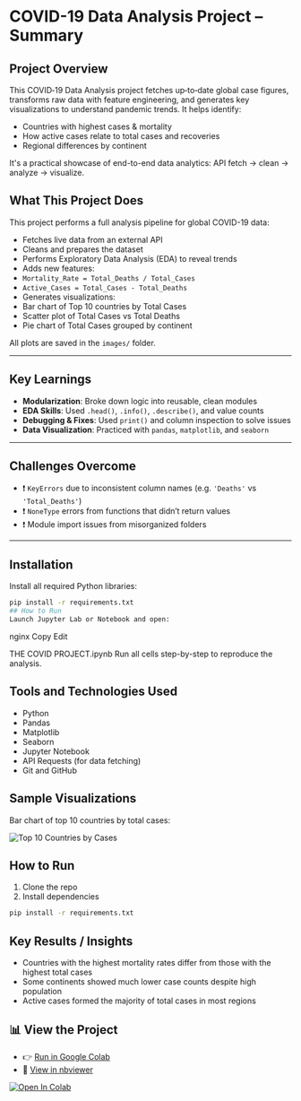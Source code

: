 #  COVID-19 Data Analysis Project – Summary
##  Project Overview

This COVID‑19 Data Analysis project fetches up‑to‑date global case figures, transforms raw data with feature engineering, and generates key visualizations to understand pandemic trends. It helps identify:
- Countries with highest cases & mortality
- How active cases relate to total cases and recoveries
- Regional differences by continent

It's a practical showcase of end-to-end data analytics: API fetch → clean → analyze → visualize.
##  What This Project Does

This project performs a full analysis pipeline for global COVID-19 data:

-  Fetches live data from an external API
-  Cleans and prepares the dataset
-  Performs Exploratory Data Analysis (EDA) to reveal trends
-  Adds new features:
  - `Mortality_Rate = Total_Deaths / Total_Cases`
  - `Active_Cases = Total_Cases - Total_Deaths`
-  Generates visualizations:
  - Bar chart of Top 10 countries by Total Cases
  - Scatter plot of Total Cases vs Total Deaths
  - Pie chart of Total Cases grouped by continent

All plots are saved in the `images/` folder.

---

##  Key Learnings

- **Modularization**: Broke down logic into reusable, clean modules
- **EDA Skills**: Used `.head()`, `.info()`, `.describe()`, and value counts
- **Debugging & Fixes**: Used `print()` and column inspection to solve issues
- **Data Visualization**: Practiced with `pandas`, `matplotlib`, and `seaborn`

---

##  Challenges Overcome

- ❗ `KeyErrors` due to inconsistent column names (e.g. `'Deaths'` vs `'Total_Deaths'`)
- ❗ `NoneType` errors from functions that didn’t return values
- ❗ Module import issues from misorganized folders

---

##  Installation

Install all required Python libraries:

```bash
pip install -r requirements.txt
## How to Run
Launch Jupyter Lab or Notebook and open:
```
nginx
Copy
Edit

THE COVID PROJECT.ipynb
Run all cells step-by-step to reproduce the analysis.

## Tools and Technologies Used

- Python
- Pandas
- Matplotlib
- Seaborn
- Jupyter Notebook
- API Requests (for data fetching)
- Git and GitHub

## Sample Visualizations

Bar chart of top 10 countries by total cases:

![Top 10 Countries by Cases](images/top_10_cases_bar.png)


## How to Run

1. Clone the repo  
2. Install dependencies  
```bash
pip install -r requirements.txt
```


## Key Results / Insights

- Countries with the highest mortality rates differ from those with the highest total cases
- Some continents showed much lower case counts despite high population
- Active cases formed the majority of total cases in most regions


## 📊 View the Project

- 👉 [Run in Google Colab](https://colab.research.google.com/github/Selam-M/Covid-Data-Analysis/blob/main/THE%20COVID%20PROJECT.ipynb)
- 👀 [View in nbviewer](https://nbviewer.org/github/Selam-M/Covid-Data-Analysis/blob/main/THE%20COVID%20PROJECT.ipynb)

[![Open In Colab](https://colab.research.google.com/assets/colab-badge.svg)](https://colab.research.google.com/github/Selam-M/Covid-Data-Analysis/blob/main/THE%20COVID%20PROJECT.ipynb)
